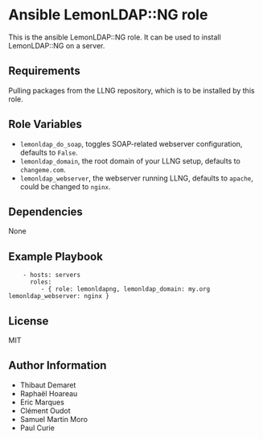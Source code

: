 Ansible LemonLDAP::NG role
=========

This is the ansible LemonLDAP::NG role. It can be used to install LemonLDAP::NG on a server.

Requirements
------------

Pulling packages from the LLNG repository, which is to be installed by this role.

Role Variables
--------------

 * `lemonldap_do_soap`, toggles SOAP-related webserver configuration, defaults to `False`.
 * `lemonldap_domain`, the root domain of your LLNG setup, defaults to `changeme.com`.
 * `lemonldap_webserver`, the webserver running LLNG, defaults to `apache`, could be changed to `nginx`.

Dependencies
------------

None

Example Playbook
----------------

```
    - hosts: servers
      roles:
         - { role: lemonldapng, lemonldap_domain: my.org lemonldap_webserver: nginx }
```

License
-------

MIT

Author Information
------------------

 * Thibaut Demaret
 * Raphaël Hoareau
 * Eric Marques
 * Clément Oudot
 * Samuel Martin Moro
 * Paul Curie
